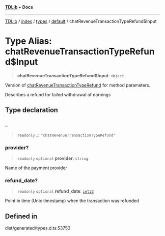[**TDLib**](../../../../../../README.md) • **Docs**

***

[TDLib](../../../../../../modules.md) / [index](../../../../../README.md) / [types](../../../README.md) / [default](../README.md) / chatRevenueTransactionTypeRefund$Input

# Type Alias: chatRevenueTransactionTypeRefund$Input

> **chatRevenueTransactionTypeRefund$Input**: `object`

Version of [chatRevenueTransactionTypeRefund](chatRevenueTransactionTypeRefund.md) for method parameters.

Describes a refund for failed withdrawal of earnings

## Type declaration

### \_

> `readonly` **\_**: `"chatRevenueTransactionTypeRefund"`

### provider?

> `readonly` `optional` **provider**: `string`

Name of the payment provider

### refund\_date?

> `readonly` `optional` **refund\_date**: [`int32`](int32.md)

Point in time (Unix timestamp) when the transaction was refunded

## Defined in

dist/generated/types.d.ts:53753

